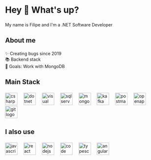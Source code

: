 <h1 align="left">Hey 👋 What's up?</h1>

###

<p align="left">My name is Filipe and I'm a .NET Software Developer</p>

###

<h2 align="left">About me</h2>

###

<p align="left">✨ Creating bugs since 2019<br>📚 Backend stack<br>🎯 Goals: Work with MongoDB<br></p>

###

<h2 align="left">Main Stack</h2>

###

<div align="left">
  <img src="https://icon.icepanel.io/Technology/svg/C%23-%28CSharp%29.svg" height="40" alt="csharp  logo" />
  <img width="12" />
  <img src="https://icon.icepanel.io/Technology/svg/.NET-core.svg" height="40" alt="dotnet  logo" />
  <img width="12" />
  <img src="https://icon.icepanel.io/Technology/svg/Visual-Studio.svg" height="40" alt="visual studio  logo" />
  <img width="12" />
  <img src="https://icon.icepanel.io/Technology/png-shadow-512/Microsoft-SQL-Server.png" height="40" alt="sql server  logo" />
  <img width="12" />
  <img src="https://icon.icepanel.io/Technology/svg/MongoDB.svg" height="40" alt="mongodb  logo" />
  <img width="12" />
  <img src="https://icon.icepanel.io/Technology/png-shadow-512/Apache-Kafka.png" height="40" alt="kafka  logo" />
  <img width="12" />
  <img src="https://icon.icepanel.io/Technology/svg/Postman.svg" height="40" alt="postman  logo" />
  <img width="12" />
  <img src="https://icon.icepanel.io/Technology/png-shadow-512/OpenAPI.png" height="40" alt="openapi  logo" />
  <img width="12" />
  <img src="https://icon.icepanel.io/Technology/svg/Git.svg" height="40" alt="git  logo" />
  <img width="12" />
</div>

###

<h2 align="left">I also use</h2>

###
<div align="left">
  <img src="https://cdn.jsdelivr.net/gh/devicons/devicon/icons/javascript/javascript-original.svg" height="40" alt="javascript logo"  />
  <img width="12" />
  <img src="https://cdn.jsdelivr.net/gh/devicons/devicon/icons/react/react-original.svg" height="40" alt="react logo"  />
  <img width="12" />
  <img src="https://cdn.jsdelivr.net/gh/devicons/devicon/icons/nodejs/nodejs-original.svg" height="40" alt="nodejs logo"  />
  <img width="12" />
  <img src="https://icon.icepanel.io/Technology/svg/Visual-Studio-Code-%28VS-Code%29.svg" height="40" alt="code  logo" />
  <img width="12" />
  <img src="https://icon.icepanel.io/Technology/svg/TypeScript.svg" height="40" alt="typescript logo"  />
  <img width="12" />
  <img src="https://icon.icepanel.io/Technology/svg/AngularJS.svg" height="40" alt="angular logo"  />
  <img width="12" />
</div>
